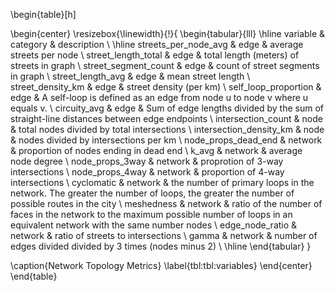 \begin{table}[h]

\begin{center}
\resizebox{\linewidth}{!}{
\begin{tabular}{lll}
\hline
 variable                & category   & description                                                                                                                             \\
\hline
 streets\_per\_node\_avg    & edge       & average streets per node                                                                                                                \\
 street\_length\_total     & edge       & total length (meters) of streets in graph                                                                                               \\
 street\_segment\_count    & edge       & count of street segments in graph                                                                                                       \\
 street\_length\_avg       & edge       & mean street length                                                                                                                      \\
 street\_density\_km       & edge       & street density (per km)                                                                                                                 \\
 self\_loop\_proportion    & edge       & A self-loop is defined as an edge from node u to node v where u equals v.                                                               \\
 circuity\_avg            & edge       & Sum of edge lengths divided by the sum of straight-line distances between edge endpoints                                                \\
 intersection\_count      & node       & total nodes divided by total intersections                                                                                              \\
 intersection\_density\_km & node       & nodes divided by intersections per km                                                                                                   \\
 node\_props\_dead\_end     & network    & proportion of nodes ending in dead end                                                                                                  \\
 k\_avg                   & network    & average node degree                                                                                                                     \\
 node\_props\_3way         & network    & proprotion of 3-way intersections                                                                                                       \\
 node\_props\_4way         & network    & proportion of 4-way intersections                                                                                                       \\
 cyclomatic              & network    & the number of primary loops in the network. The greater the number of loops, the greater the number of possible routes in the city      \\
 meshedness              & network    & ratio of the number of faces in the network to the maximum possible number of loops in an equivalent network with the same number nodes \\
 edge\_node\_ratio         & network    & ratio of streets to intersections                                                                                                       \\
 gamma                   & network    & number of edges divided divided by 3 times (nodes minus 2)                                                                              \\
\hline
\end{tabular}
}

\caption{Network Topology Metrics}
\label{tbl:tbl:variables}
\end{center}
\end{table}

